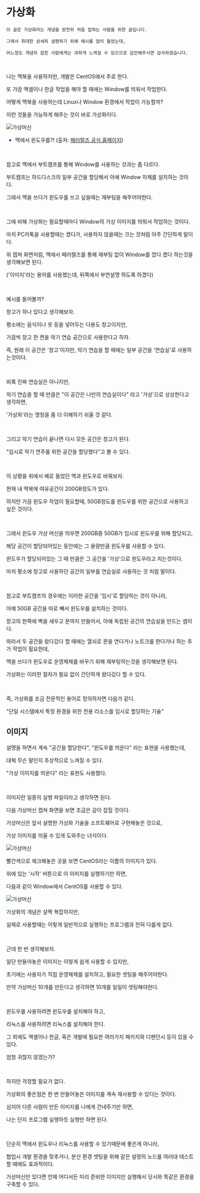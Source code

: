 
# 가상화

```
이 글은 가상화라는 개념을 완전히 처음 접하는 사람을 위한 글입니다.

그래서 최대한 상세히 설명하기 위해 예시를 많이 들었는데,

어느정도 개념히 잡힌 사람에게는 과하게 느껴질 수 있으므로 감안해주시면 감사하겠습니다.
```

<br/>

나는 맥북을 사용하지만, 개발은 CentOS에서 주로 한다.

또 가끔 엑셀이나 한글 작업을 해야 할 때에는 Window를 띄워서 작업한다.

어떻게 맥북을 사용하는데 Linux나 Window 환경에서 작업이 가능할까?

이런 것들을 가능하게 해주는 것이 바로 가상화이다.

![가상머신](/assets/images/2018/11/08/parallels.PNG)

- 맥에서 윈도우를?! (출처: <a href="https://www.parallels.com/kr/landingpage/pd/general/?gclid=EAIaIQobChMIrL3QwN_E3gIV0wMqCh10UQ17EAAYASAAEgI3z_D_BwE" target="_blank">패러럴즈 공식 홈페이지</a>)

<br/>

참고로 맥에서 부트캠프를 통해 Window를 사용하는 것과는 좀 다르다.

부트캠프는 하드디스크의 일부 공간을 할당해서 아예 Window 자체를 설치하는 것이다.

그래서 맥을 쓰다가 윈도우를 쓰고 싶을때는 재부팅을 해주어야한다.

<br/>

그에 비해 가상화는 필요할때마다 Window의 가상 이미지를 띄워서 작업하는 것이다.

마치 PC카톡을 사용할때는 켰다가, 사용하지 않을때는 끄는 것처럼 아주 간단하게 말이다.

위 캡쳐 화면처럼, 맥에서 페러렐즈를 통해 재부팅 없이 Window를 껐다 켰다 하는것을 생각해보면 된다.

('이미지'라는 용어를 사용했는데, 뒤쪽에서 부연설명 하도록 하겠다)

<br/>

예시를 들어볼까?

창고가 하나 있다고 생각해보자.

평소에는 음식이나 옷 등을 넣어두는 다용도 창고이지만,

가끔씩 창고 한 켠을 악기 연습 공간으로 사용한다고 하자.

즉, 원래 이 공간은 '창고'이지만, 악기 연습을 할 때에는 일부 공간을 '연습실'로 사용하는것이다.

<br/>

비록 진짜 연습실은 아니지만,

악기 연습을 할 때 만큼은 "이 공간은 나만의 연습실이다" 라고 '가상'으로 상상한다고 생각하면,

'가상화'라는 명칭을 좀 더 이해하기 쉬울 것 같다.

<br/>

그리고 악기 연습이 끝나면 다시 모든 공간은 창고가 된다.

"임시로 악기 연주를 위한 공간을 할당했다"고 볼 수 있다.

<br/>

이 상황을 위에서 예로 들었던 맥과 윈도우로 바꿔보자.

현재 내 맥북에 여유공간이 200GB정도가 있다.

하지만 가끔 윈도우 작업이 필요할때, 50GB정도를 윈도우를 위한 공간으로 사용하고 싶은 것이다.

<br/>

그래서 윈도우 가상 머신을 띄우면 200GB중 50GB가 임시로 윈도우를 위해 할당되고,

해당 공간이 할당되어있는 동안에는 그 용량만큼 윈도우를 사용할 수 있다.

윈도우가 할당되어있는 그 때 만큼은 그 공간을 '가상'으로 윈도우라고 치는것이다.

마치 평소에 창고로 사용하던 공간의 일부를 연습실로 사용하는 것 처럼 말이다.

<br/>

참고로 부트캠프의 경우에는 이러한 공간을 '임시'로 할당하는 것이 아니라, 

아예 50GB 공간을 따로 빼서 윈도우를 설치하는 것이다.

창고의 한쪽에 벽을 세우고 문까지 만들어서, 아예 독립된 공간의 연습실을 만드는 셈이다.

따라서 두 공간을 왔다갔다 할 때에는 열쇠로 문을 연다거나 노트크를 한다거나 하는 추가 작업이 필요한데,

맥을 쓰다가 윈도우로 운영체제를 바꾸기 위해 재부팅하는것을 생각해보면 된다.

가상화는 이러한 절차가 필요 없이 간단하게 왔다갔다 할 수 있다.

<br/>

즉, 가상화를 조금 전문적인 용어로 정의하자면 다음가 같다.

"단일 시스템에서 특정 환경을 위한 전용 리소스를 임시로 할당하는 기술"


## 이미지



설명을 하면서 계속 "공간을 할당한다", "윈도우를 띄운다" 라는 표현을 사용했는데,

대체 무슨 말인지 추상적으로 느껴질 수 있다.

"가상 이미지를 띄운다" 라는 표현도 사용했다.

<br/>

이미지란 일종의 실행 파일이라고 생각하면 된다.

다음 가상머신 캡쳐 화면을 보면 조금은 감이 잡힐 것이다.

가상머신은 앞서 설명한 가상화 기술을 소프트웨어로 구현해놓은 것으로,

가상 이미지를 띄울 수 있게 도와주는 녀석이다.

![가상머신](/assets/images/2018/11/08/virtualmachine.PNG)

빨간색으로 체크해놓은 곳을 보면 CentOS라는 이름의 이미지가 있다.

위에 있는 '시작' 버튼으로 이 이미지를 실행하기만 하면,

다음과 같이 Window에서 CentOS를 사용할 수 있다.

![가상머신](/assets/images/2018/11/08/virtualmachine2.PNG)

가상화의 개념은 살짝 복잡하지만,

실제로 사용할때는 이렇게 일반적으로 실행하는 프로그램과 전혀 다를게 없다.

<br/>

근데 한 번 생각해보자.

일단 만들어놓은 이미지는 이렇게 쉽게 사용할 수 있지만,

초기에는 사용자가 직접 운영체제를 설치하고, 필요한 셋팅을 해주어야한다.

만약 가상머신 10개를 만든다고 생각하면 10개를 일일이 셋팅해야한다.

<br/>

윈도우를 사용하려면 윈도우를 설치해야 하고,

리눅스를 사용하려면 리눅스를 설치해야 한다.

그 외에도 엑셀이나 한글, 혹은 개발에 필요한 여러가지 패키지와 디펜던시 등이 있을 수 있다.

엄청 귀찮지 않겠는가?

<br/>

하지만 걱정할 필요가 없다.

가상화의 좋은점은 한 번 만들어놓은 이미지를 계속 재사용할 수 있다는 것이다.

심지어 다른 사람이 만든 이미지를 나에게 건네주기만 하면,

나는 단지 프로그램 실행하듯 실행만 하면 된다.

<br/>

단순히 맥에서 윈도우나 리눅스를 사용할 수 있기때문에 좋은게 아니라,

협업시 개발 환경을 맞추거나, 분산 환경 셋팅을 위해 같은 설정의 노드를 여러대 테스트 할 때에도 효과적이다.

가상머신만 있다면 언제 어디서든 미리 준비한 이미지만 실행해서 당시와 똑같은 환경을 구축할 수 있다.

